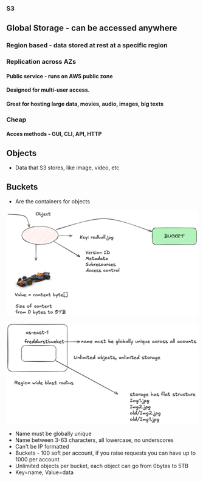### S3

## Global Storage - can be accessed anywhere
### Region based - data stored at rest at a specific region
### Replication across AZs


#### Public service - runs on AWS public zone


#### Designed for multi-user access.

#### Great for hosting large data, movies, audio, images, big texts

### Cheap


#### Acces methods - GUI, CLI, API, HTTP

## Objects
- Data that S3 stores, like image, video, etc

## Buckets
- Are the containers for objects

![alt text](image-3.png)

![alt text](image-4.png)

- Name must be globally unique
- Name between 3-63 characters, all lowercase, no underscores
- Can't be IP formatted
- Buckets - 100 soft per account, if you raise requests you can have up to 1000 per account
- Unlimited objects per bucket, each object can go from 0bytes to 5TB
- Key=name, Value=data